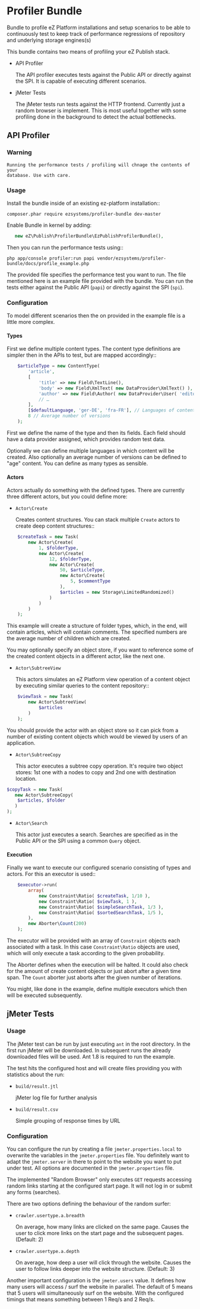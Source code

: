 Profiler Bundle
===============

Bundle to profile eZ Platform installations and setup scenarios to be able to
continuously test to keep track of performance regressions of repository and
underlying storage engines(s) 

This bundle contains two means of profiling your eZ Publish stack.

* API Profiler

  The API profiler executes tests against the Public API or directly against
  the SPI. It is capable of executing different scenarios.

* jMeter Tests

  The jMeter tests run tests against the HTTP frontend. Currently just a random
  browser is implement. This is most useful together with some profiling done
  in the background to detect the actual bottlenecks.

API Profiler
------------

### Warning

    Running the performance tests / profiling will chnage the contents of your
    database. Use with care.

### Usage

Install the bundle inside of an existing ez-platform installation::

    composer.phar require ezsystems/profiler-bundle dev-master

Enable Bundle in kernel by adding:

```php
   new eZ\Publish\ProfilerBundle\EzPublishProfilerBundle(),
```

Then you can run the performance tests using::

    php app/console profiler:run papi vendor/ezsystems/profiler-bundle/docs/profile_example.php

The provided file specifies the performance test you want to run. The file
mentioned here is an example file provided with the bundle. You can run the
tests either against the Public API (``papi``) or directly against the SPI
(``spi``).

### Configuration

To model different scenarios then the on provided in the example file is a
little more complex.

#### Types

First we define multiple content types. The content type definitions are
simpler then in the APIs to test, but are mapped accordingly::

```php
    $articleType = new ContentType(
        'article',
        [
            'title' => new Field\TextLine(),
            'body' => new Field\XmlText( new DataProvider\XmlText() ),
            'author' => new Field\Author( new DataProvider\User( 'editor' ) ),
            // …
        ],
        [$defaultLanguage, 'ger-DE', 'fra-FR'], // Languages of content
        8 // Average number of versions
    );
```

First we define the name of the type and then its fields. Each field should
have a data provider assigned, which provides random test data.

Optionally we can define multiple languages in which content will be created.
Also optionally an average number of versions can be defined to "age" content.
You can define as many types as sensible.

#### Actors

Actors actually do something with the defined types. There are currently three
different actors, but you could define more:

* ``Actor\Create``

  Creates content structures. You can stack multiple ``Create`` actors to
  create deep content structures::

```php
    $createTask = new Task(
        new Actor\Create(
            1, $folderType,
            new Actor\Create(
                12, $folderType,
                new Actor\Create(
                    50, $articleType,
                    new Actor\Create(
                        5, $commentType
                    ),
                    $articles = new Storage\LimitedRandomized()
                )
            )
        )
    );
```

  This example will create a structure of folder types, which, in the end, will
  contain articles, which will contain comments. The specified numbers are the
  average number of children which are created.

  You may optionally specify an object store, if you want to reference some of
  the created content objects in a different actor, like the next one.

* ``Actor\SubtreeView``

  This actors simulates an eZ Platform view operation of a content object by
  executing similar queries to the content repository::

```php
    $viewTask = new Task(
        new Actor\SubtreeView(
            $articles
        )
    );
```

  You should provide the actor with an object store so it can pick from a
  number of existing content objects which would be viewed by users of an
  application.

* ``Actor\SubtreeCopy``

  This actor executes a subtree copy operation. It's require two object stores: 
  1st one with a nodes to copy and 2nd one with destination location. 
  
```php
$copyTask = new Task(
   new Actor\SubtreeCopy(
    $articles, $folder
   )
);
```  

* ``Actor\Search``

  This actor just executes a search. Searches are specified as in the Public
  API or the SPI using a common ``Query`` object.

#### Execution

Finally we want to execute our configured scenario consisting of types and
actors. For this an executor is used::

```php
    $executor->run(
        array(
            new Constraint\Ratio( $createTask, 1/10 ),
            new Constraint\Ratio( $viewTask, 1 ),
            new Constraint\Ratio( $simpleSearchTask, 1/3 ),
            new Constraint\Ratio( $sortedSearchTask, 1/5 ),
        ),
        new Aborter\Count(200)
    );
```

The executor will be provided with an array of ``Constraint`` objects each
associated with a task. In this case ``Constraint\Ratio`` objects are used,
which will only execute a task according to the given probability.

The Aborter defines when the execution will be halted. It could also check for
the amount of create content objects or just abort after a given time span. The
``Count`` aborter just aborts after the given number of iterations.

You might, like done in the example, define multiple executors which then will
be executed subsequently.

jMeter Tests
------------

### Usage

The jMeter test can be run by just executing ``ant`` in the root directory. In
the first run jMeter will be downloaded. In subsequent runs the already
downloaded files will be used. Ant 1.8 is required to run the example.

The test hits the configured host and will create files providing you with
statistics about the run:

* ``build/result.jtl``

  jMeter log file for further analysis

* ``build/result.csv``

  Simple grouping of response times by URL

### Configuration

You can configure the run by creating a file ``jmeter.properties.local`` to
overwrite the variables in the ``jmeter.properties`` file. You definitely want
to adapt the ``jmeter.server`` in there to point to the website you want to put
under test. All options are documented in the ``jmeter.properties`` file.

The implemented "Random Browser" only executes ``GET`` requests accessing
random links starting at the configured start page. It will not log in or
submit any forms (searches).

There are two options defining the behaviour of the random surfer:

* ``crawler.usertype.a.breadth``
  
  On average, how many links are clicked on the same page. Causes the user to
  click more links on the start page and the subsequent pages. (Default: 2)

* ``crawler.usertype.a.depth``

  On average, how deep a user will click through the website. Causes the user
  to follow links deeper into the website structure. (Default: 3)

Another important configuration is the ``jmeter.users`` value. It defines how
many users will access / surf the website in parallel. The default of 5 means
that 5 users will simultaneously surf on the website. With the configured
timings that means something between 1 Req/s and 2 Req/s.

